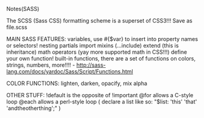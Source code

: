 Notes(SASS)


The SCSS (Sass CSS) formatting scheme is a superset of CSS3!!! Save as file.scss


MAIN SASS FEATURES:
variables, use #{$var} to insert into property names or selectors!
nesting
partials
import
mixins (...include)
extend (this is inheritance)
math operators (yay more supported math in CSS!!!)
define your own function!
built-in functions, there are a set of functions on colors, strings, numbers, more!!!! - http://sass-lang.com/docs/yardoc/Sass/Script/Functions.html


COLOR FUNCTIONS:
lighten, darken, opacify, mix
alpha


OTHER STUFF:
!default is the opposite of !important
@for allows a C-style loop
@each allows a perl-style loop ( declare a list like so: "$list: 'this' 'that' 'andtheotherthing';" )